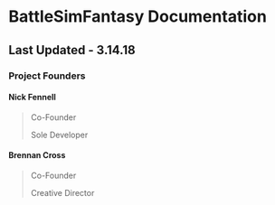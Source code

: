 # BattleSimFantasy Documentation
## Last Updated - 3.14.18

### Project Founders

#### Nick Fennell
> Co-Founder
> 
> Sole Developer

#### Brennan Cross
> Co-Founder
>
> Creative Director
